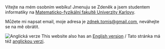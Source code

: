 
Vítejte na mém osobním webíku! Jmenuju se Zdeněk a jsem studentem informatiky na [Matematicko-fyzikální fakultě Univerzity Karlovy](https://www.mff.cuni.cz/).


Můžete mi napsat email, moje adresa je [zdnek.tomis@gmail.com](mailto:zdnek.tomis@gmail.com), neváhejte se na mě obrátit.

<span class="flag">![Anglická verze](/flag/gb.svg)</span>
This website also has an [English version](/en) / Tato stránka má též [anglickou verzi](/en).
